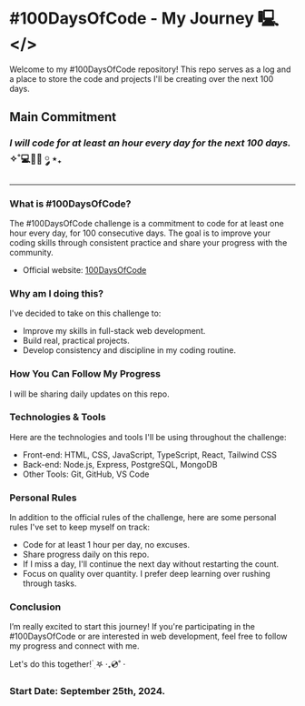 # #100DaysOfCode - My Journey 🖳</>
Welcome to my #100DaysOfCode repository! This repo serves as a log and a place to store the code and projects I'll be creating over the next 100 days.

## Main Commitment
### *I will code for at least an hour every day for the next 100 days.* ✧˚💻🧋📓 ༘ ⋆₊ 
---

### What is #100DaysOfCode?
The #100DaysOfCode challenge is a commitment to code for at least one hour every day, for 100 consecutive days. The goal is to improve your coding skills through consistent practice and share your progress with the community.

- Official website: [100DaysOfCode](https://www.100daysofcode.com/)

### Why am I doing this?
I've decided to take on this challenge to:

- Improve my skills in full-stack web development.
- Build real, practical projects.
- Develop consistency and discipline in my coding routine.

### How You Can Follow My Progress
I will be sharing daily updates on this repo.

### Technologies & Tools
Here are the technologies and tools I'll be using throughout the challenge:

- Front-end: HTML, CSS, JavaScript, TypeScript, React, Tailwind CSS
- Back-end: Node.js, Express, PostgreSQL, MongoDB
- Other Tools: Git, GitHub, VS Code
  
### Personal Rules
In addition to the official rules of the challenge, here are some personal rules I've set to keep myself on track:

- Code for at least 1 hour per day, no excuses.
- Share progress daily on this repo.
- If I miss a day, I'll continue the next day without restarting the count.
- Focus on quality over quantity. I prefer deep learning over rushing through tasks.

### Conclusion
I’m really excited to start this journey! If you're participating in the #100DaysOfCode or are interested in web development, feel free to follow my progress and connect with me.

Let's do this together!  ๋࣭ 𖤐 ‧₊💿˚ ⋅

### Start Date: September 25th, 2024. 


